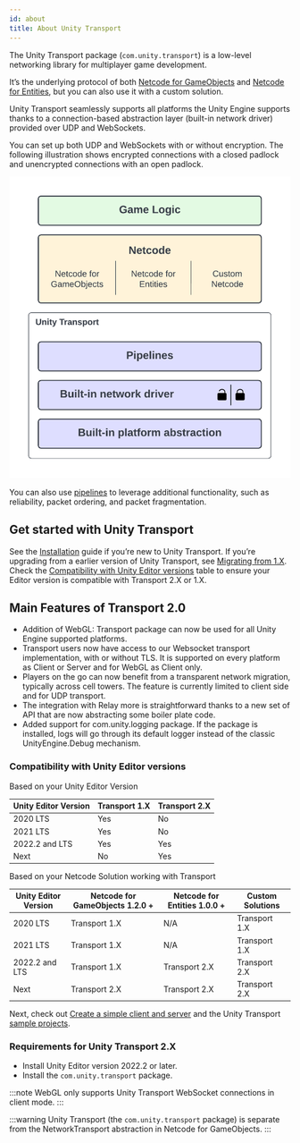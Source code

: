 ```yaml
---
id: about
title: About Unity Transport
---
```


The Unity Transport package (`com.unity.transport`) is a low-level networking library for multiplayer game development.

It’s the underlying protocol of both [Netcode for GameObjects](../../docs/about.md) and [Netcode for Entities](https://docs.unity3d.com/Packages/com.unity.netcode@latest), but you can also use it with a custom solution.

Unity Transport seamlessly supports all platforms the Unity Engine supports thanks to a connection-based abstraction layer (built-in network driver) provided over UDP and WebSockets.

You can set up both UDP and WebSockets with or without encryption. The following illustration shows encrypted connections with a closed padlock and unencrypted connections with an open padlock.

![Block diagram](../static/img/transport/layercake-2.png)

You can also use [pipelines](pipelines-usage.md) to leverage additional functionality, such as reliability, packet ordering, and packet fragmentation.

## Get started with Unity Transport

See the [Installation](install.md) guide if you’re new to Unity Transport. If you’re upgrading from a earlier version of Unity Transport, see [Migrating from 1.X](migration.md). Check the [Compatibility with Unity Editor versions](#compatibility-with-unity-editor-versions) table to ensure your Editor version is compatible with Transport 2.X or 1.X.

## Main Features of Transport 2.0

* Addition of WebGL: Transport package can now be used for all Unity Engine supported platforms.
* Transport users now have access to our Websocket transport implementation, with or without TLS. It is supported on every platform as Client or Server and for WebGL as Client only.
* Players on the go can now benefit from a transparent network migration, typically across cell towers. The feature is currently limited to client side and for UDP transport.
* The integration with Relay more is straightforward thanks to a new set of API that are now abstracting some boiler plate code.
* Added support for com.unity.logging package. If the package is installed, logs will go through its default logger instead of the classic UnityEngine.Debug mechanism.

### Compatibility with Unity Editor versions

Based on your Unity Editor Version

| Unity Editor Version | Transport 1.X | Transport 2.X |
|---|---|---|
| 2020 LTS | Yes | No |
| 2021 LTS | Yes | No |
| 2022.2 and LTS | Yes | Yes |
| Next | No | Yes |

Based on your Netcode Solution working with Transport

| Unity Editor Version | Netcode for GameObjects 1.2.0 + | Netcode for Entities 1.0.0 + | Custom Solutions |
|---|---|---|---|
| 2020 LTS | Transport 1.X | N/A | Transport 1.X | Transport 2.X |
| 2021 LTS | Transport 1.X | N/A | Transport 1.X | Transport 2.X |
| 2022.2 and LTS | Transport 1.X | Transport 2.X | Transport 2.X |
| Next | Transport 2.X | Transport 2.X | Transport 2.X |

Next, check out [Create a simple client and server](workflow-client-server-udp.md) and the Unity Transport [sample projects](using-sample.md).

### Requirements for Unity Transport 2.X

- Install Unity Editor version 2022.2 or later.
- Install the `com.unity.transport` package.

:::note
WebGL only supports Unity Transport WebSocket connections in client mode.
:::

:::warning
Unity Transport (the `com.unity.transport` package) is separate from the NetworkTransport abstraction in Netcode for GameObjects.
:::